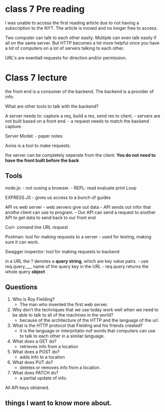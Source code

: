 # class 7 Pre reading

I was unable to access the first reading article due to not having a subscription to the NYT. The article is moved and no longer free to access.

Two computer can talk to each other easily. Multiple can even talk easily if all on the same server. But HTTP becomes a lot more helpful once you have a lot of computers on a lot of servers talking to each other. 

URL's are esentiall requests for direction and/or permission.

# Class 7 lecture
the front end is a consumer of the backend. The backend is a provider of info. 

What are other tools to talk with the backend?

A server needs to: capture a req, build a res, send res to client.
    - servers are not built based on a front end. 
    - a request needs to match the backend capture.

Server Model:
    - paper notes

Axios is a tool to make requests.

the server can be completely seperate from the client. **You do not need to have the front built before the back**

## Tools

node.js:
    - not ousing a browser.
    - REPL: read evaluate print Loop

EXPRESS.JS
    - gives us access to a bunch of guides

API vs web server
    - web servers give out data
    - API sends out infor that anothe client can use to program.
    - Our API can send a request to another API to get data to send back to our front end

Curl- comand line URL request

Postman: tool for making requests to a server
    - used for testing, making sure it can work.

Swagger inspector: tool for making requests to backend

in a URL the ? denotes a **query string**, which are key value pairs.
    - use req.query.___ name of the query key in the URL
    - req.query returns the whole query **object**
    

## Questions

1. Who is Roy Fielding?
    - The man who invented the first web server.
2. Why don’t the techniques that we use today work well when we need to be able to talk to all of the machines in the world?
    - because of the architecture of the HTTP and the language of the url.
3. What is the HTTP protocol that Fielding and his friends created?
    - it is the language or interpritatio nof words that computers can use to talk to each other in a similar language. 
4. What does a GET do?
    - retrieves info from a location
5. What does a POST do?
    - adds info to a location
6. What does PUT do?
    - deletes or removes info from a location.
7. What does PATCH do?
    - a partial update of info.
    
All API keys obtained.

## things I want to know more about.
